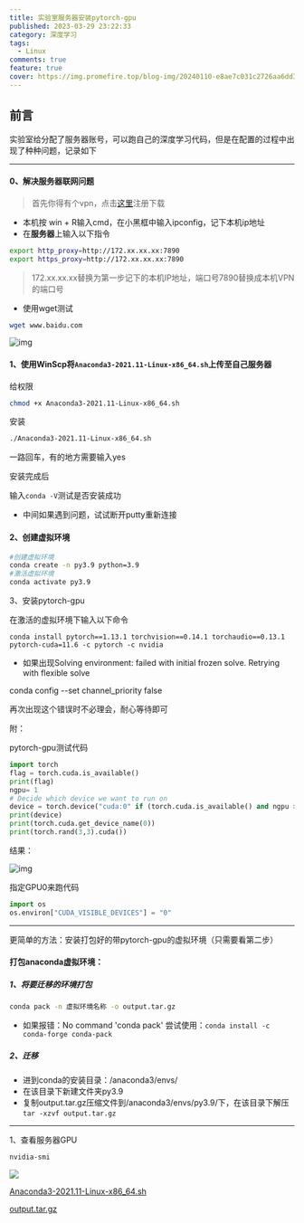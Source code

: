 ```yaml
---
title: 实验室服务器安装pytorch-gpu
published: 2023-03-29 23:22:33
category: 深度学习
tags:
  - Linux
comments: true
feature: true
cover: https://img.promefire.top/blog-img/20240110-e8ae7c031c2726aa6dd30afe5aa11e67.png
---
```




## 前言

​	实验室给分配了服务器账号，可以跑自己的深度学习代码，但是在配置的过程中出现了种种问题，记录如下

---

#### 0、解决服务器联网问题

> 首先你得有个vpn，点击[这里](https://ikuuu.eu/auth/login)注册下载

* 本机按 win + R输入cmd，在小黑框中输入ipconfig，记下本机ip地址
* 在**服务器**上输入以下指令

```sh
export http_proxy=http://172.xx.xx.xx:7890
export https_proxy=http://172.xx.xx.xx:7890
```

> 172.xx.xx.xx替换为第一步记下的本机IP地址，端口号7890替换成本机VPN的端口号

* 使用wget测试

```sh
wget www.baidu.com
```

![img](https://img.promefire.top/blog-img/20240110-a2ff1256ceb498b4eedcbbb59c021f76.png)



#### 1、使用WinScp将`Anaconda3-2021.11-Linux-x86_64.sh`上传至自己服务器

给权限

```sh
chmod +x Anaconda3-2021.11-Linux-x86_64.sh
```

安装

```sh
./Anaconda3-2021.11-Linux-x86_64.sh
```

一路回车，有的地方需要输入yes

安装完成后

输入`conda -V`测试是否安装成功

* 中间如果遇到问题，试试断开putty重新连接

#### 2、创建虚拟环境

```sh
#创建虚拟环境
conda create -n py3.9 python=3.9
#激活虚拟环境
conda activate py3.9
```

3、安装pytorch-gpu

在激活的虚拟环境下输入以下命令

```
conda install pytorch==1.13.1 torchvision==0.14.1 torchaudio==0.13.1 pytorch-cuda=11.6 -c pytorch -c nvidia
```

* 如果出现Solving environment: failed with initial frozen solve. Retrying with flexible solve

conda config --set channel_priority false

再次出现这个错误时不必理会，耐心等待即可



附：

pytorch-gpu测试代码

```python
import torch
flag = torch.cuda.is_available()
print(flag)
ngpu= 1
# Decide which device we want to run on
device = torch.device("cuda:0" if (torch.cuda.is_available() and ngpu > 0) else "cpu")
print(device)
print(torch.cuda.get_device_name(0))
print(torch.rand(3,3).cuda()) 

```

结果：

![img](https://img.promefire.top/blog-img/20240110-47ad2859c9673164f7503b3891a342f4.png)

指定GPU0来跑代码

```python
import os
os.environ["CUDA_VISIBLE_DEVICES"] = "0"

```



--------------------------------------------------------------------------------------------------------------------------------------------------

更简单的方法：安装打包好的带pytorch-gpu的虚拟环境（只需要看第二步） 

#### 打包anaconda虚拟环境：

##### 1、将要迁移的环境打包

```sh
conda pack -n 虚拟环境名称 -o output.tar.gz
```

- 如果报错：No command 'conda pack'
  尝试使用：`conda install -c conda-forge conda-pack`



##### 2、迁移

- 进到conda的安装目录：/anaconda3/envs/
- 在该目录下新建文件夹py3.9
- 复制output.tar.gz压缩文件到/anaconda3/envs/py3.9/下，在该目录下解压 `tar -xzvf output.tar.gz`

---

1、查看服务器GPU

```sh
nvidia-smi
```

![](https://img.promefire.top/blog-img/20240110-0f456eaf404cc1bae0daa51f35492404.png)

[Anaconda3-2021.11-Linux-x86_64.sh](https://pan.baidu.com/s/1r_DfpurqY15AJy3fe0B4Wg?pwd=1r03)

[output.tar.gz](https://pan.baidu.com/s/1fCvn_0xDnb-HuOrjCkC00Q?pwd=7fqg)
